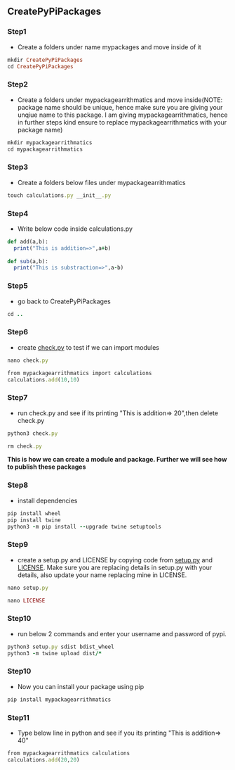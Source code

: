 ## CreatePyPiPackages

<p>
  
### Step1
* Create a folders under name mypackages and move inside of it
```ruby
mkdir CreatePyPiPackages
cd CreatePyPiPackages
```
  
### Step2
* Create a folders under mypackagearrithmatics and move inside(NOTE: package name should be unique, hence make sure you are giving your unqiue name to this package. I am giving mypackagearrithmatics, hence in further steps kind ensure to replace mypackagearrithmatics with your package name)
```ruby
mkdir mypackagearrithmatics
cd mypackagearrithmatics
```
  
### Step3
* Create a folders below files under mypackagearrithmatics
```ruby
touch calculations.py __init__.py
```
  
### Step4
* Write below code inside calculations.py
```ruby
def add(a,b):
  print("This is addition=>",a+b)
  
def sub(a,b):
  print("This is substraction=>",a-b)
```
  
 ### Step5
* go back to CreatePyPiPackages
```ruby
cd .. 
```
  
  ### Step6
* create [check.py](https://github.com/ShubhPatil95/CreatePyPiPackages/blob/main/mypackagemath/check.py) to test if we can import modules
```ruby
nano check.py
```
  
```ruby
from mypackagearrithmatics import calculations
calculations.add(10,10)
```
  
 ### Step7
* run check.py and see if its printing "This is addition=> 20",then delete check.py
```ruby
python3 check.py
```
 ```ruby
rm check.py
```
 <strong> This is how we can create a module and package. Further we will see how to publish these packages</strong> <br>

  
 ### Step8
* install dependencies
```ruby
pip install wheel
pip install twine
python3 -m pip install --upgrade twine setuptools
```
  
### Step9
* create a setup.py and LICENSE by copying code from [setup.py](https://github.com/ShubhPatil95/CreatePyPiPackages/blob/main/mypackagemath/setup.py) and [LICENSE](https://github.com/ShubhPatil95/CreatePyPiPackages/blob/main/mypackagemath/LICENSE). Make sure you are replacing details in setup.py with your details, also update your name replacing mine in LICENSE.
```ruby
nano setup.py
```
```ruby
nano LICENSE
```  
### Step10
* run below 2 commands and enter your username and password of pypi.
```ruby
python3 setup.py sdist bdist_wheel
python3 -m twine upload dist/*
```
### Step10
* Now you can install your package using pip
```ruby
pip install mypackagearrithmatics
```
### Step11
 * Type below line in python and see if you its printing "This is addition=> 40"
```ruby
from mypackagearrithmatics calculations
calculations.add(20,20)
```
</p>

